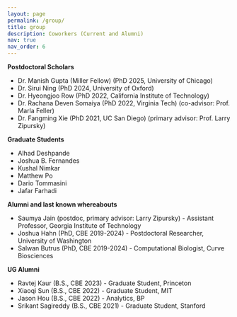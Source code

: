 ```yaml
---
layout: page
permalink: /group/
title: group
description: Coworkers (Current and Alumni)
nav: true
nav_order: 6
---
```


<b>Postdoctoral Scholars</b>
- Dr. Manish Gupta (Miller Fellow) (PhD 2025, University of Chicago)
- Dr. Sirui Ning (PhD 2024, University of Oxford)
- Dr. Hyeongjoo Row (PhD 2022, California Institute of Technology)
- Dr. Rachana Deven Somaiya (PhD 2022, Virginia Tech) (co-advisor: Prof. Marla Feller)
- Dr. Fangming Xie (PhD 2021, UC San Diego) (primary advisor: Prof. Larry Zipursky)


<b>Graduate Students</b>
- Alhad Deshpande
- Joshua B. Fernandes
- Kushal Nimkar
- Matthew Po
- Dario Tommasini
- Jafar Farhadi

<b>Alumni and last known whereabouts</b>
- Saumya Jain (postdoc, primary advisor: Larry Zipursky) - Assistant Professor, Georgia Institute of Technology
- Joshua Hahn (PhD, CBE 2019-2024) - Postdoctoral Researcher, University of Washington
- Salwan Butrus (PhD, CBE 2019-2024) - Computational Biologist, Curve Biosciences

<b>UG Alumni</b>
- Ravtej Kaur (B.S., CBE 2023) - Graduate Student, Princeton
- Xiaoqi Sun (B.S., CBE 2022) - Graduate Student, MIT
- Jason Hou (B.S., CBE 2022) - Analytics, BP
- Srikant Sagireddy (B.S., CBE 2021) - Graduate Student, Stanford 
